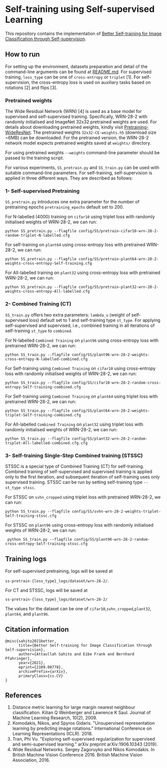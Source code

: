 # Self-training using Self-supervised Learning
This repository contains the implementation of [Better Self-training for Image Classification through 
Self-supervision](https://arxiv.org/abs/2109.00778).


## How to run
For setting up the environment, datasets preparation and detail of the command-line arguments can be found at 
[README.md](README.md). For supervised training, `loss_type` can be one of `cross-entropy` or `triplet` [1]. For 
self-supervision, the cross-entropy loss is used on auxiliary tasks based on rotations [2] and flips [3]. 

### Pretrained weights
The Wide Residual Network (WRN) [4] is used as a base model for supervised and self-supervised training. 
Specifically, WRN-28-2 with randomly initialised and ImageNet 32x32 pretrained weights are used. For  details about 
downloading pretrained weights, kindly visit
[Pretraining-WideResNet](https://github.com/attaullah/Pretraining-WideResNet). The pretrained weights 
`32x32-CE-weights.h5` (download size ~6MB) can be downloaded. For the pretrained version, the WRN-28-2 network model expects 
pretrained weights saved at `weights/` directory. 

For using pretrained weights  `--weights` command-line parameter should be passed to the training script.

For various experiments, `SS_pretrain.py` and `SS_train.py` can be used with suitable command-line parameters. 
For self-training, self-supervision is applied in three different ways. They are described as follows:

### 1- Self-supervised Pretraining
`SS_pretrain.py` introduces  one extra parameter for the number of pretraining epochs `pretraining_epochs` default set to 200.

For N-labelled (4000) training on `cifar10` using triplet loss with randomly initialised weights of  WRN-28-2, we can 
run:

`python SS_pretrain.py --flagfile config/SS/pretrain-cifar10-wrn-28-2-random-triplet-N-labelled.cfg`

For self-training on `plant64` using  cross-entropy loss with pretrained WRN-28-2, we can run:

`python SS_pretrain.py --flagfile config/SS/pretrain-plant64-wrn-28-2-weights-cross-entropy-Self-training.cfg`

For All-labelled training on `plant32` using  cross-entropy loss with pretrained WRN-28-2, we can run:

`python SS_pretrain.py --flagfile config/SS/pretrain-plant32-wrn-28-2-weights-cross-entropy-All-labelled.cfg`

### 2- Combined Training (CT)
`SS_train.py` offers two extra parameters: `lambda_u` (weight of self-supervised loss) default set to 1 and 
self-training type `st_type`. For applying self-supervised and supervised, i.e., combined training in all iterations of 
self-training `st_type` to `combined`.

For N-labelled `Combined Training` on `plant96` using cross-entropy loss  with pretrained WRN-28-2, we can run:

`python SS_train.py --flagfile config/SS/plant96-wrn-28-2-weights-cross-entropy-N-labelled-combined.cfg`

For Self-training using `Combined Training` on `cifar10` using cross-entropy loss  with randomly initialised weights of 
WRN-28-2, we can run:

`python SS_train.py --flagfile config/SS/cifar10-wrn-28-2-random-cross-entropy-Self-training-combined.cfg`

For Self-training using `Combined Training` on `plant64` using triplet loss  with pretrained WRN-28-2, we can run:

`python SS_train.py --flagfile config/SS/plant64-wrn-28-2-weights-triplet-Self-training-combined.cfg`


For All-labelled `Combined Training` on `plant32` using triplet loss  with randomly initialised weights of 
WRN-28-2, we can run:

`python SS_train.py --flagfile config/SS/plant32-wrn-28-2-random-triplet-All-labelled-combined.cfg.cfg`

### 3- Self-training Single-Step Combined training (STSSC)
STSSC is a special type of Combined Training (CT) for self-training. Combined training of self-supervised and 
supervised training is applied only to the first iteration, and subsequent iteration of self-training uses only 
supervised training. STSSC can be run by setting self-training type `--st_type stssc`.

For STSSC on `svhn_cropped` using triplet loss with pretrained WRN-28-2, we can run:

`python SS_train.py --flagfile config/SS/svhn-wrn-28-2-weights-triplet-Self-training-stssc.cfg`

For STSSC on `plant96` using cross-entropy loss with randomly initialised weights of WRN-28-2, we can run:

` python SS_train.py --flagfile config/SS/plant96-wrn-28-2-random-cross-entropy-Self-training-stssc.cfg`


## Training logs
For self-supervised pretraining, logs will be saved at

`ss-pretrain-{loss_type}_logs/dataset/wrn-28-2/`. 

For CT and STSSC, logs will be saved at  

`ss-pretrain-{loss_type}_logs/dataset/wrn-28-2/`

The values for the dataset can be one of `cifar10`,`svhn_cropped`,`plant32`, `plant64`, and `plant96`. 

## Citation information
```
@misc{sahito2021better,
      title={Better Self-training for Image Classification through Self-supervision}, 
      author={Attaullah Sahito and Eibe Frank and Bernhard Pfahringer},
      year={2021},
      eprint={2109.00778},
      archivePrefix={arXiv},
      primaryClass={cs.CV}
}
```
## References
1. Distance metric learning for large margin nearest neighbour classification. Kilian Q Weinberger and Lawrence K Saul.
Journal of Machine Learning Research,  10(2), 2009.
2. Komodakis, Nikos, and Spyros Gidaris. "Unsupervised representation learning by predicting image rotations." 
International Conference on Learning Representations (ICLR). 2018.
3. Tran, Phi Vu. "Exploring self-supervised regularization for supervised and semi-supervised learning." arXiv preprint 
arXiv:1906.10343 (2019).
4. Wide Residual Networks. Sergey Zagoruyko and Nikos Komodakis. In British
Machine Vision Conference 2016. British Machine Vision Association, 2016.